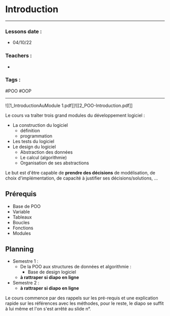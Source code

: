 # Introduction
---
### Lessons date :
- 04/10/22

### Teachers :
- 

### Tags :
#POO #OOP 

---

![[1_IntroductionAuModule 1.pdf]]![[2_POO-Introduction.pdf]]

Le cours va traîter trois grand modules du développement logiciel :
- La construction du logiciel
	- définition
	- programmation
- Les tests du logiciel
- Le design du logiciel
	- Abstraction des données
	- Le calcul (algorithmie)
	- Organisation de ses abstractions

Le but est d'être capable de **prendre des décisions** de modélisation, de choix d'implémentation, de capacité à justifier ses décisions/solutions, ...


## Prérequis
- Base de POO
- Variable
- Tableaux
- Boucles
- Fonctions
- Modules

## Planning
- Semestre 1 :
	- De la POO aux structures de données et algorithmie :
		- Base de design logiciel
	- **à rattraper si diapo en ligne**
- Semestre 2 :
	- **à rattraper si diapo en ligne**

Le cours commence par des rappels sur les pré-requis et une explication rapide sur les références avec les méthodes, pour le reste, le diapo se suffit à lui même et l'on s'est arrêté au slide n°.

